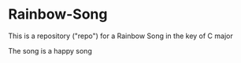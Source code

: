 # Rainbow-Song

This is a repository ("repo") for a Rainbow Song in the key of C major

The song is a happy song